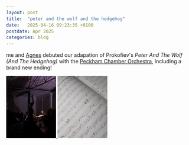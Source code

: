 ```yaml
---
layout: post
title:  "peter and the wolf and the hedgehog"
date:   2025-04-16 09:23:35 +0100
postdate: Apr 2025
categories: blog
---
```


me and [Agnes][afc] debuted our adapation of Prokofiev's *Peter And The Wolf (And The Hedgehog)* with the [Peckham Chamber Orchestra][pco], including a brand new ending!

<a href="/assets/img/updates/pwh-live.png"><img src="/assets/img/updates/pwh-live.png" height="168px" width="135px"/>
<a href="/assets/img/updates/symp-score.png"><img src="/assets/img/updates/symp-score.png" height="168px" width="135px"/>

[afc]: https://agnescameron.info/
[pco]: https://peckhamchamberorchestra.co.uk/